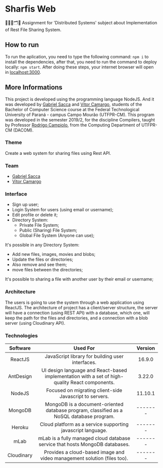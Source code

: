 # Sharfis Web
👨🏽‍💻🗂📄 Assignment for 'Distributed Systems' subject about Implementation of Rest File Sharing System.

## How to run
To run the aplication, you need to type the following command: `npm i` to install the dependencies, after that, you need to run the command to deploy locally: `npm start`.
After doing these steps, your internet browser will open in [localhost:3000](http://localhost:3000).

## More Informations
This project is developed using the programming language NodeJS. And it was developed by [Gabriel Sacca](https://github.com/Gabrields1998) and [Vitor Camargo](https://github.com/vitorCamargo), students of the Bachelor of Computer Science course at the Federal Technological University of Paraná - campus Campo Mourão (UTFPR-CM). This program was developed in the semester 2019/2, for the discipline Compilers, taught by Professor [Rodrigo Campiolo](https://github.com/campiolo), from the Computing Department of UTFPR-CM (DACOM).

### Theme
Create a web system for sharing files using Rest API.

### Team
- [Gabriel Sacca](https://github.com/Gabrields1998)
- [Vitor Camargo](https://github.com/vitorCamargo)

### Interface
- Sign up user;
- Login System for users (using email or username);
- Edit profile or delete it;
- Directory System:
  - Private File System;
  - Public (Sharing) File System;
  - Global File System (Anyone can use);

It's possible in any Directory System:
- Add new files, images, movies and blobs;
- Update the files or directories;
- Also remove and see them;
- move files between the directories;

It's possible to sharing a file with another user by their email or username;

### Architecture
The users is going to use the system through a web application using ReactJS. The architecture of project has a client/server structure, the server will have a connection (using REST API) with a database, which one, will keep the path for the files and directories, and a connection with a blob server (using Cloudinary API).

### Technologies

|  Software  |                                            Used For                                            |   Version  |
|:----------:|:----------------------------------------------------------------------------------------------:|:----------:|
|   ReactJS  | JavaScript library for building user interfaces.                                               |   16.9.0   |
| AntDesign  | UI design language and React-based implementation with a set of high-quality React components. |   3.22.0   |
|   NodeJS   | Focused on migrating client-side Javascript to servers.                                        |   11.10.1  |
|   MongoDB  | MongoDB is a document-oriented database program, classified as a NoSQL database program.       |   -------  |
|   Heroku   | Cloud platform as a service supporting javascript language.                                    |   -------  |
|    mLab    | mLab is a fully managed cloud database service that hosts MongoDB databases.                   |   -------  |
| Cloudinary | Provides a cloud-based image and video management solution (files too).                        |   -------  |
